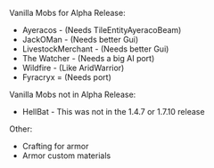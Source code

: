 Vanilla Mobs for Alpha Release:
+ Ayeracos - (Needs TileEntityAyeracoBeam)
+ JackOMan - (Needs better Gui)
+ LivestockMerchant - (Needs better Gui)
+ The Watcher - (Needs a big AI port)
+ Wildfire - (Like AridWarrior)
+ Fyracryx = (Needs port)

Vanilla Mobs not in Alpha Release:
+ HellBat - This was not in the 1.4.7 or 1.7.10 release

Other:
+ Crafting for armor
+ Armor custom materials
